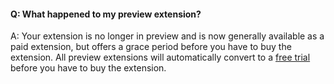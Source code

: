 #### Q:	What happened to my preview extension?

A:	Your extension is no longer in preview and 
is now generally available as a paid extension, 
but offers a grace period before you have to buy the extension. 
All preview extensions will automatically convert to a 
[free trial](/azure/devops/billing/try-additional-features-vs) 
before you have to buy the extension.
